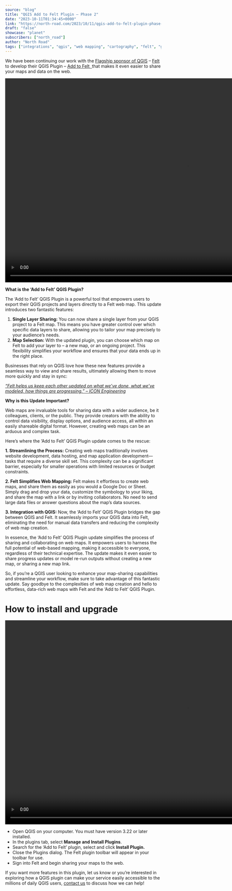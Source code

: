```yaml
---
source: "blog"
title: "QGIS Add to Felt Plugin – Phase 2"
date: "2023-10-11T01:34:45+0000"
link: "https://north-road.com/2023/10/11/qgis-add-to-felt-plugin-phase-2/"
draft: "false"
showcase: "planet"
subscribers: ["north_road"]
author: "North Road"
tags: ["integrations", "qgis", "web mapping", "cartography", "felt", "geospatial", "plugins", "qgis", "share"]
---
```


<p>We have been continuing our work with the <a href="https://www.qgis.org/en/site/about/sustaining_members.html">Flagship sponsor of QGIS</a> &#8211; <a href="https://felt.com/product">Felt</a> to develop their QGIS Plugin &#8211; <a href="https://plugins.qgis.org/planet/tag/felt/">Add to Felt  </a>that makes it even easier to share your maps and data on the web.</p>
<div class="wp-video" style="width: 1170px;"><!--[if lt IE 9]><script>document.createElement('video');</script><![endif]-->
<video class="wp-video-shortcode" controls="controls" height="658" id="video-212615-1" preload="metadata" width="1170"><source src="https://north-road.com/wp-content/uploads/2023/10/Lassen-QGIS-Share.mp4?_=1" type="video/mp4" /><a href="https://north-road.com/wp-content/uploads/2023/10/Lassen-QGIS-Share.mp4">https://north-road.com/wp-content/uploads/2023/10/Lassen-QGIS-Share.mp4</a></video></div>
<p><strong>What is the &#8216;Add to Felt&#8217; QGIS Plugin?</strong></p>
<p>The &#8216;Add to Felt&#8217; QGIS Plugin is a powerful tool that empowers users to export their QGIS projects and layers directly to a Felt web map. This update introduces two fantastic features:</p>
<ol>
<li><strong>Single Layer Sharing:</strong> You can now share a single layer from your QGIS project to a Felt map. This means you have greater control over which specific data layers to share, allowing you to tailor your map precisely to your audience&#8217;s needs.</li>
<li><strong>Map Selection:</strong> With the updated plugin, you can choose which map on Felt to add your layer to – a new map, or an ongoing project. This flexibility simplifies your workflow and ensures that your data ends up in the right place.</li>
</ol>
<p>Businesses that rely on QGIS love how these new features provide a seamless way to view and share results, ultimately allowing them to move more quickly and stay in sync:</p>
<p><em><a href="https://felt.com/blog/engineering-client-feedback-felt-qgis-plugin">&#8220;Felt helps us keep each other updated on what we&#8217;ve done, what we&#8217;ve modeled, how things are progressing.&#8221; &#8211; ICON Engineering</a></em></p>
<p><strong>Why is this Update Important?</strong></p>
<p>Web maps are invaluable tools for sharing data with a wider audience, be it colleagues, clients, or the public. They provide creators with the ability to control data visibility, display options, and audience access, all within an easily shareable digital format. However, creating web maps can be an arduous and complex task.</p>
<p>Here&#8217;s where the &#8216;Add to Felt&#8217; QGIS Plugin update comes to the rescue:</p>
<p><strong>1. Streamlining the Process:</strong> Creating web maps traditionally involves website development, data hosting, and map application development—tasks that require a diverse skill set. This complexity can be a significant barrier, especially for smaller operations with limited resources or budget constraints.</p>
<p><strong>2. Felt Simplifies Web Mapping:</strong> Felt makes it effortless to create web maps, and share them as easily as you would a Google Doc or Sheet. Simply drag and drop your data, customize the symbology to your liking, and share the map with a link or by inviting collaborators. No need to send large data files or answer questions about the map&#8217;s data sources.</p>
<p><strong>3. Integration with QGIS:</strong> Now, the &#8216;Add to Felt&#8217; QGIS Plugin bridges the gap between QGIS and Felt. It seamlessly imports your QGIS data into Felt, eliminating the need for manual data transfers and reducing the complexity of web map creation.</p>
<p>In essence, the &#8216;Add to Felt&#8217; QGIS Plugin update simplifies the process of sharing and collaborating on web maps. It empowers users to harness the full potential of web-based mapping, making it accessible to everyone, regardless of their technical expertise. The update makes it even easier to share progress updates or model re-run outputs without creating a new map, or sharing a new map link.</p>
<p>So, if you&#8217;re a QGIS user looking to enhance your map-sharing capabilities and streamline your workflow, make sure to take advantage of this fantastic update. Say goodbye to the complexities of web map creation and hello to effortless, data-rich web maps with Felt and the &#8216;Add to Felt&#8217; QGIS Plugin.</p>
<h1>How to install and upgrade</h1>
<div class="wp-video" style="width: 1170px;"><video class="wp-video-shortcode" controls="controls" height="658" id="video-212615-2" preload="metadata" width="1170"><source src="https://north-road.com/wp-content/uploads/2023/10/Add-to-Felt-Install-and-Update.mp4?_=2" type="video/mp4" /><a href="https://north-road.com/wp-content/uploads/2023/10/Add-to-Felt-Install-and-Update.mp4">https://north-road.com/wp-content/uploads/2023/10/Add-to-Felt-Install-and-Update.mp4</a></video></div>
<ul>
<li>Open QGIS on your computer. You must have version 3.22 or later installed.</li>
<li>In the plugins tab, select <strong>Manage and Install Plugins</strong>.</li>
<li>Search for the ‘Add to Felt’ plugin, select and click <strong>Install Plugin.</strong></li>
<li>Close the Plugins dialog. The Felt plugin toolbar will appear in your toolbar for use.</li>
<li>Sign into Felt and begin sharing your maps to the web.</li>
</ul>
<p>If you want more features in this plugin, let us know or you’re interested in exploring how a QGIS plugin can make your service easily accessible to the millions of daily QGIS users, <a href="https://north-road.com/contact/">contact us</a> to discuss how we can help!</p>
<p><!-- notionvc: 3356c640-8e21-4540-b999-8634c16737df --></p>
<div class="supsystic-social-sharing supsystic-social-sharing-package-flat supsystic-social-sharing-hide-on-homepage supsystic-social-sharing-spacing supsystic-social-sharing-content supsystic-social-sharing-content-align-left" style="font-size: 0.7em!important; display: none;"><a class="social-sharing-button sharer-flat sharer-flat-1 counter-standard without-counter twitter" href="https://twitter.com/share?url=https%3A%2F%2Fnorth-road.com%2F2023%2F10%2F11%2Fqgis-add-to-felt-plugin-phase-2%2F&amp;text=QGIS+Add+to+Felt+Plugin+%26%238211%3B+Phase+2" rel="nofollow" target="_blank" title="Twitter"><i class="fa-ssbs fa-ssbs-fw fa-ssbs-twitter"></i><div class="counter-wrap standard"><span class="counter">0</span></div></a><a class="social-sharing-button sharer-flat sharer-flat-1 counter-standard without-counter linkedin" href="https://www.linkedin.com/shareArticle?mini=true&amp;title=QGIS+Add+to+Felt+Plugin+%26%238211%3B+Phase+2&amp;url=https%3A%2F%2Fnorth-road.com%2F2023%2F10%2F11%2Fqgis-add-to-felt-plugin-phase-2%2F" rel="nofollow" target="_blank" title="Linkedin"><i class="fa-ssbs fa-ssbs-fw fa-ssbs-linkedin"></i><div class="counter-wrap standard"><span class="counter">0</span></div></a><a class="social-sharing-button sharer-flat sharer-flat-1 counter-standard without-counter facebook" href="http://www.facebook.com/sharer.php?u=https%3A%2F%2Fnorth-road.com%2F2023%2F10%2F11%2Fqgis-add-to-felt-plugin-phase-2%2F" rel="nofollow" target="_blank" title="Facebook"><i class="fa-ssbs fa-ssbs-fw fa-ssbs-facebook"></i><div class="counter-wrap standard"><span class="counter">0</span></div></a></div>
